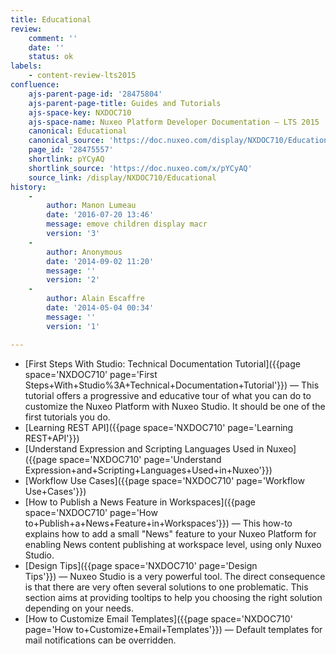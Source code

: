 ```yaml
---
title: Educational
review:
    comment: ''
    date: ''
    status: ok
labels:
    - content-review-lts2015
confluence:
    ajs-parent-page-id: '28475804'
    ajs-parent-page-title: Guides and Tutorials
    ajs-space-key: NXDOC710
    ajs-space-name: Nuxeo Platform Developer Documentation — LTS 2015
    canonical: Educational
    canonical_source: 'https://doc.nuxeo.com/display/NXDOC710/Educational'
    page_id: '28475557'
    shortlink: pYCyAQ
    shortlink_source: 'https://doc.nuxeo.com/x/pYCyAQ'
    source_link: /display/NXDOC710/Educational
history:
    - 
        author: Manon Lumeau
        date: '2016-07-20 13:46'
        message: emove children display macr
        version: '3'
    - 
        author: Anonymous
        date: '2014-09-02 11:20'
        message: ''
        version: '2'
    - 
        author: Alain Escaffre
        date: '2014-05-04 00:34'
        message: ''
        version: '1'

---
```

*   [First Steps With Studio: Technical Documentation Tutorial]({{page space='NXDOC710' page='First Steps+With+Studio%3A+Technical+Documentation+Tutorial'}})&nbsp;&mdash;&nbsp;<span class="smalltext">This tutorial offers a progressive and educative tour of what you can do to customize the Nuxeo Platform with Nuxeo Studio. It should be one of the first tutorials you do.</span>
*   [Learning REST API]({{page space='NXDOC710' page='Learning REST+API'}})
*   [Understand Expression and Scripting Languages Used in Nuxeo]({{page space='NXDOC710' page='Understand Expression+and+Scripting+Languages+Used+in+Nuxeo'}})
*   [Workflow Use Cases]({{page space='NXDOC710' page='Workflow Use+Cases'}})
*   [How to Publish a News Feature in Workspaces]({{page space='NXDOC710' page='How to+Publish+a+News+Feature+in+Workspaces'}})&nbsp;&mdash;&nbsp;<span class="smalltext">This how-to explains how to add a&nbsp;small "News" feature to your Nuxeo Platform for enabling News content publishing at workspace level, using only Nuxeo Studio.</span>
*   [Design Tips]({{page space='NXDOC710' page='Design Tips'}})&nbsp;&mdash;&nbsp;<span class="smalltext">Nuxeo Studio is a very powerful tool. The direct consequence is that there are very often several solutions to one problematic. This section aims at providing tooltips to help you choosing the right solution depending on your needs.</span>
*   [How to Customize Email Templates]({{page space='NXDOC710' page='How to+Customize+Email+Templates'}})&nbsp;&mdash;&nbsp;<span class="smalltext">Default templates for mail notifications can be overridden.&nbsp;</span>